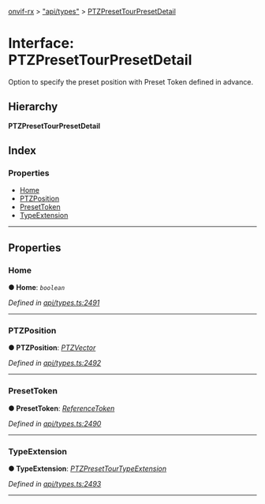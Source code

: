 [onvif-rx](../README.md) > ["api/types"](../modules/_api_types_.md) > [PTZPresetTourPresetDetail](../interfaces/_api_types_.ptzpresettourpresetdetail.md)

# Interface: PTZPresetTourPresetDetail

Option to specify the preset position with Preset Token defined in advance.

## Hierarchy

**PTZPresetTourPresetDetail**

## Index

### Properties

* [Home](_api_types_.ptzpresettourpresetdetail.md#home)
* [PTZPosition](_api_types_.ptzpresettourpresetdetail.md#ptzposition)
* [PresetToken](_api_types_.ptzpresettourpresetdetail.md#presettoken)
* [TypeExtension](_api_types_.ptzpresettourpresetdetail.md#typeextension)

---

## Properties

<a id="home"></a>

###  Home

**● Home**: *`boolean`*

*Defined in [api/types.ts:2491](https://github.com/patrickmichalina/onvif-rx/blob/f117e44/src/api/types.ts#L2491)*

___
<a id="ptzposition"></a>

###  PTZPosition

**● PTZPosition**: *[PTZVector](_api_types_.ptzvector.md)*

*Defined in [api/types.ts:2492](https://github.com/patrickmichalina/onvif-rx/blob/f117e44/src/api/types.ts#L2492)*

___
<a id="presettoken"></a>

###  PresetToken

**● PresetToken**: *[ReferenceToken](../modules/_api_types_.md#referencetoken)*

*Defined in [api/types.ts:2490](https://github.com/patrickmichalina/onvif-rx/blob/f117e44/src/api/types.ts#L2490)*

___
<a id="typeextension"></a>

###  TypeExtension

**● TypeExtension**: *[PTZPresetTourTypeExtension](_api_types_.ptzpresettourtypeextension.md)*

*Defined in [api/types.ts:2493](https://github.com/patrickmichalina/onvif-rx/blob/f117e44/src/api/types.ts#L2493)*

___

